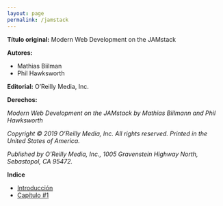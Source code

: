 ```yaml
---
layout: page
permalink: /jamstack
---
```


**Título original:** Modern Web Development on the JAMstack

**Autores:**

  - Mathias Biilman
  - Phil Hawksworth

**Editorial:** O’Reilly Media, Inc.

**Derechos:**

*Modern Web Development on the JAMstack by Mathias Biilmann and Phil Hawksworth*

*Copyright © 2019 O’Reilly Media, Inc. All rights reserved. Printed in the United States of America.*

*Published by O’Reilly Media, Inc., 1005 Gravenstein Highway North, Sebastopol, CA 95472.*

**Indice**

- [Introducción](introduction)
- [Capítulo #1](chapter-01)